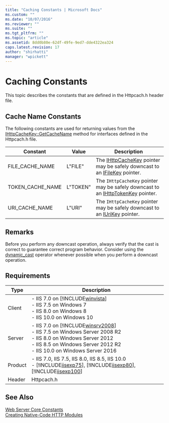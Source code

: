 ```yaml
---
title: "Caching Constants | Microsoft Docs"
ms.custom: ""
ms.date: "10/07/2016"
ms.reviewer: ""
ms.suite: ""
ms.tgt_pltfrm: ""
ms.topic: "article"
ms.assetid: 8dd0b80e-62df-49fe-9ed7-dde4322ea324
caps.latest.revision: 17
author: "shirhatti"
manager: "wpickett"
---
```

# Caching Constants
This topic describes the constants that are defined in the Httpcach.h header file.  
  
## Cache Name Constants  
 The following constants are used for returning values from the [IHttpCacheKey::GetCacheName](../../web-development-reference\webdev-native-api-reference/ihttpcachekey-getcachename-method.md) method for interfaces defined in the Httpcach.h file.  
  
|Constant|Value|Description|  
|--------------|-----------|-----------------|  
|FILE_CACHE_NAME|L"FILE"|The [IHttpCacheKey](../../web-development-reference\webdev-native-api-reference/ihttpcachekey-interface.md) pointer may be safely downcast to an [IFileKey](../../web-development-reference\webdev-native-api-reference/ifilekey-interface.md) pointer.|  
|TOKEN_CACHE_NAME|L"TOKEN"|The `IHttpCacheKey` pointer may be safely downcast to an [IHttpTokenKey](../../web-development-reference\webdev-native-api-reference/ihttptokenkey-interface.md) pointer.|  
|URI_CACHE_NAME|L"URI"|The `IHttpCacheKey` pointer may be safely downcast to an [IUriKey](../../web-development-reference\webdev-native-api-reference/iurikey-interface.md) pointer.|  
  
## Remarks  
 Before you perform any downcast operation, always verify that the cast is correct to guarantee correct program behavior. Consider using the [dynamic_cast](http://go.microsoft.com/fwlink/?LinkId=57556) operator whenever possible when you perform a downcast operation.  
  
## Requirements  
  
|Type|Description|  
|----------|-----------------|  
|Client|-   IIS 7.0 on [!INCLUDE[winvista](../../wmi-provider/includes/winvista-md.md)]<br />-   IIS 7.5 on Windows 7<br />-   IIS 8.0 on Windows 8<br />-   IIS 10.0 on Windows 10|  
|Server|-   IIS 7.0 on [!INCLUDE[winsrv2008](../../wmi-provider/includes/winsrv2008-md.md)]<br />-   IIS 7.5 on Windows Server 2008 R2<br />-   IIS 8.0 on Windows Server 2012<br />-   IIS 8.5 on Windows Server 2012 R2<br />-   IIS 10.0 on Windows Server 2016|  
|Product|-   IIS 7.0, IIS 7.5, IIS 8.0, IIS 8.5, IIS 10.0<br />-   [!INCLUDE[iisexp75](../../web-development-reference/native-code-api-reference/includes/iisexp75-md.md)], [!INCLUDE[iisexp80](../../web-development-reference/native-code-api-reference/includes/iisexp80-md.md)], [!INCLUDE[iisexp100](../../web-development-reference/native-code-api-reference/includes/iisexp100-md.md)]|  
|Header|Httpcach.h|  
  
## See Also  
 [Web Server Core Constants](../../web-development-reference\webdev-native-api-reference/web-server-core-constants.md)   
 [Creating Native-Code HTTP Modules](../../web-development-reference\native-code-development-overview\creating-native-code-http-modules.md)
